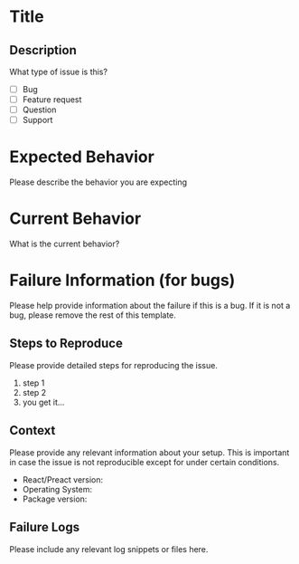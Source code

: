 # Title

## Description

What type of issue is this?
- [ ] Bug
- [ ] Feature request
- [ ] Question
- [ ] Support

# Expected Behavior

Please describe the behavior you are expecting

# Current Behavior

What is the current behavior?

# Failure Information (for bugs)

Please help provide information about the failure if this is a bug. If it is not a bug, please remove the rest of this template.

## Steps to Reproduce

Please provide detailed steps for reproducing the issue.

1. step 1
2. step 2
3. you get it...

## Context

Please provide any relevant information about your setup. This is important in case the issue is not reproducible except for under certain conditions.

* React/Preact version:
* Operating System:
* Package version:

## Failure Logs

Please include any relevant log snippets or files here.
